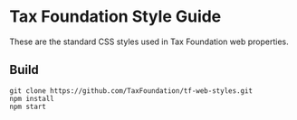 # Tax Foundation Style Guide

These are the standard CSS styles used in Tax Foundation web properties.

## Build

```
git clone https://github.com/TaxFoundation/tf-web-styles.git
npm install
npm start
```
